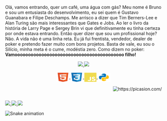 Olá, vamos entrando, quer um café, uma água com gás? Meu nome é Bruno e sou um entusiasta do desenvolvimento, eu sei quem é Gustavo Guanabara e Filipe Deschamps. Me arrisco a dizer que Tim Berners-Lee e Alan Turing são mais interessantes que Gates e Jobs. Ao ler o livro da história de Larry Page e Sergey Brin vi que definitivamente eu tinha certeza por onde estava entrando. Então quer dizer que sou um profissional hoje? Não. A vida não é uma linha reta. Eu já fui frentista, vendedor, dealer de poker e pretendo fazer muito com bons projetos. Basta de vale, eu sou o Silício, minha meta é o cume, modéstia zero. Como dizem no poker:<b> Vamooooooooooooooooooooooooooooooooooooooooo filho!</b>

<div align="center">
  <a href="https://github.com/vonkoln">
  <img height="180em" src="https://github-readme-stats.vercel.app/api?username=vonkoln&show_icons=true&theme=dark&include_all_commits=true&count_private=true"/>
  <img height="180em" src="https://github-readme-stats.vercel.app/api/top-langs/?username=vonkoln&layout=compact&langs_count=7&theme=dark"/>
</div>
<div style="display: inline_block"><br>
  <div align="center">
  <img align="center" alt="Bruno-HTML" height="30" width="40" src="https://raw.githubusercontent.com/devicons/devicon/master/icons/html5/html5-original.svg">
  <img align="center" alt="Bruno-CSS" height="30" width="40" src="https://raw.githubusercontent.com/devicons/devicon/master/icons/css3/css3-original.svg">
  <img align="center" alt="Bruno-Js" height="30" width="40" src="https://raw.githubusercontent.com/devicons/devicon/master/icons/javascript/javascript-plain.svg">
 <img align="center" alt="Bruno-Py" height="30" width="40" src="https://raw.githubusercontent.com/vonkoln/MinhaPrimeiraApi/master/icons8-python.svg">
      
  </div>

  <a href="https://picasion.com/"><img align="right" src="https://i.picasion.com/pic92/4c5a9eeb1036d7ede4d31b8df4233b03.gif" height="150"   alt="https://picasion.com/" /></a><br /><a href="https://picasion.com/">
 </a>
  ##
 
<div> 
  <div align="flex">
   <a href="https://www.youtube.com/channel/UCrsb-Ems4jYiWx8dyeaLfMA" target="_blank">
      <img src="https://img.shields.io/badge/YouTube-FF0000?style=for-the-badge&logo=youtube&logoColor=white" target="_blank">
    </a> 
   <a href = "mailto:brunovonkoln@gmail.com"><img src="https://img.shields.io/badge/-Gmail-%23333?style=for-the-badge&logo=gmail&logoColor=white" target="_blank"
    </a>
   <a href="https://www.linkedin.com/in/bruno-stefano-6ba968211" target="_blank"><img src="https://img.shields.io/badge/-LinkedIn-%230077B5?style=for-the-badge&logo=linkedin&logoColor=white" target="_blank">
    </a> 
     </div>
 
  ![Snake animation](https://github.com/vonkoln/vonkoln/blob/output/github-contribution-grid-snake.svg)
 
</div>
